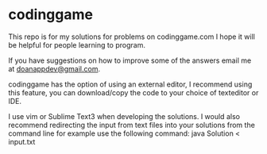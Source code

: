 # codinggame
This repo is for my solutions for problems on codinggame.com
I hope it will be helpful for people learning to program.

If you have suggestions on how to improve some of the answers
email me at doanappdev@gmail.com.

codinggame has the option of using an external editor,
I recommend using this feature, you can download/copy the
code to your choice of texteditor or IDE.

I use vim or Sublime Text3 when developing the solutions. 
I would also recommend redirecting the input from text files
into your solutions from the command line for example use the following
command: java Solution < input.txt




